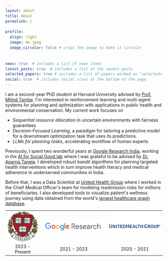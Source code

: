 ```yaml
---
layout: about
title: About
permalink: /

profile:
  align: right
  image: me.jpeg
  image_circular: false # crops the image to make it circular


news: true  # includes a list of news items
latest_posts: true  # includes a list of the newest posts
selected_papers: true # includes a list of papers marked as "selected={true}"
social: true  # includes social icons at the bottom of the page
---
```

I am a second-year PhD student at Harvard University advised by [Prof. Milind Tambe](https://teamcore.seas.harvard.edu/tambe). I'm interested in reinforcement learning and multi-agent systems for planning and optimization with applications in public health and environmental conservation. My current work focuses on 
- _Sequential resource allocation_ in uncertain environments with fairness guarantees
- _Decision-Focused Learning_, a paradigm for tailoring a predictive model for a downstream optimization task that uses its predictions.
- _LLMs for planning tasks_, accelerating workflow of human experts

Previously, I spent two wonderful years at [Google Research India](https://research.google/locations/india/), working in the [AI for Social Good lab](https://blog.google/technology/ai/30-new-ai-for-social-good-projects/) where I was grateful to be advised by [Dr. Aparna Taneja](https://research.google/people/aparna-taneja/). I developed robust bandit algorithms for planning targeted health interventions which in turn improve health literacy and medical adherence in underserved communities in India. 

Before that, I was a Data Scientist at [United Health Group](https://www.unitedhealthgroup.com/people-and-businesses/businesses/optum.html) where I worked in the Chief Medical Officer's team for modeling readmission risks for millions of beneficiaries. I also developed tools to visualize patient's wellness journey using data obtained from the world's [largest healthcare graph database](https://info.tigergraph.com/keynote-edward-sverdlin).

<div style="text-align: center;">
<table border="0" cellpadding="0" cellspacing="0" style="margin: 0; padding: 0;">
  <tr>
    <td align="center"><img src="/assets/img/Harvard_University_shield.png" style="width: 100px" alt="Image 1"></td>
    <td align="center"><img src="/assets/img/google-ai-meta-removebg-preview (1).png" style="width: 220px" alt="Image 2"></td>
    <td align="center"><img src="/assets/img/UnitedHealth-Group-Logo.png" style="width: 180px" alt="Image 3"></td>
  </tr>
  <tr>
    <td align="center">2023 - Present</td>
    <td align="center">2021 - 2023</td>
    <td align="center">2020 - 2021</td>
  </tr>
</table>
</div>

